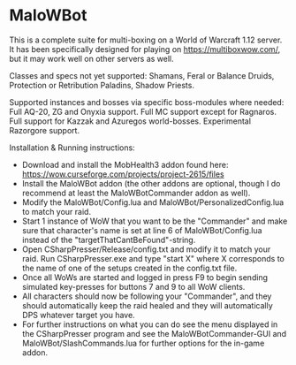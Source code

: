 # MaloWBot

This is a complete suite for multi-boxing on a World of Warcraft 1.12 server. It has been specifically designed for playing on https://multiboxwow.com/, but it may work well on other servers as well. 

Classes and specs not yet supported: Shamans, Feral or Balance Druids, Protection or Retribution Paladins, Shadow Priests. 

Supported instances and bosses via specific boss-modules where needed: Full AQ-20, ZG and Onyxia support. Full MC support except for Ragnaros. Full support for Kazzak and Azuregos world-bosses. Experimental Razorgore support.

Installation & Running instructions: 
* Download and install the MobHealth3 addon found here: https://wow.curseforge.com/projects/project-2615/files
* Install the MaloWBot addon (the other addons are optional, though I do recommend at least the MaloWBotCommander addon as well).
* Modify the MaloWBot/Config.lua and MaloWBot/PersonalizedConfig.lua to match your raid.
* Start 1 instance of WoW that you want to be the "Commander" and make sure that character's name is set at line 6 of MaloWBot/Config.lua instead of the "targetThatCantBeFound"-string. 
* Open CSharpPresser/Release/config.txt and modify it to match your raid. Run CSharpPresser.exe and type "start X" where X corresponds to the name of one of the setups created in the config.txt file.
* Once all WoWs are started and logged in press F9 to begin sending simulated key-presses for buttons 7 and 9 to all WoW clients. 
* All characters should now be following your "Commander", and they should automatically keep the raid healed and they will automatically DPS whatever target you have. 
* For further instructions on what you can do see the menu displayed in the CSharpPresser program and see the MaloWBotCommander-GUI and MaloWBot/SlashCommands.lua for further options for the in-game addon. 
